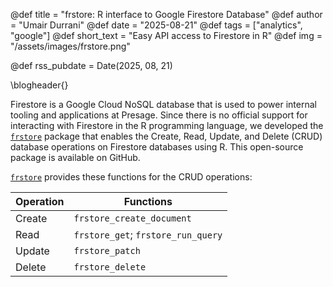 @def title = "frstore: R interface to Google Firestore Database"
@def author = "Umair Durrani"
@def date = "2025-08-21"
@def tags = ["analytics", "google"]
@def short_text = "Easy API access to Firestore in R"
@def img = "/assets/images/frstore.png"

@def rss_pubdate = Date(2025, 08, 21)

\blogheader{}

Firestore is a Google Cloud NoSQL database that is used to power internal tooling and applications at Presage. Since there is no official support for interacting with Firestore in the R programming language, we developed the [`frstore`](https://github.com/Presage-Group/frstore) package that enables the Create, Read, Update, and Delete (CRUD) database operations on Firestore databases using R. This open-source package is available on GitHub.

[`frstore`](https://github.com/Presage-Group/frstore) provides these functions for the CRUD operations:

| Operation | Functions |
|-----------|-----------|
| Create    | `frstore_create_document` |
| Read      | `frstore_get`; `frstore_run_query` |
| Update    | `frstore_patch` |
| Delete    | `frstore_delete` |
